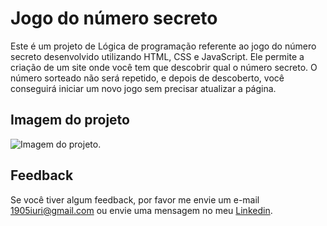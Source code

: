 # Jogo do número secreto

Este é um projeto de Lógica de programação referente ao jogo do número secreto desenvolvido utilizando HTML, CSS e JavaScript. Ele permite a criação de um site onde você tem que descobrir qual o número secreto. O número sorteado não será repetido, e depois de descoberto, você conseguirá iniciar um novo jogo sem precisar atualizar a página.


## Imagem do projeto

![Imagem do projeto.](https://github.com/iuricontarelli/alura-numero-secreto/blob/main/img/project.png)


## Feedback

Se você tiver algum feedback, por favor me envie um e-mail 1905iuri@gmail.com ou envie uma mensagem no meu [Linkedin](https://www.linkedin.com/in/iuricontarelli/).

